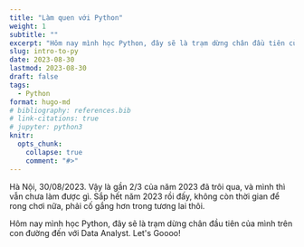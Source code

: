 ```yaml
---
title: "Làm quen với Python"
weight: 1
subtitle: ""
excerpt: "Hôm nay mình học Python, đây sẽ là trạm dừng chân đầu tiên của mình trên con đường đến với Data Analyst. Let's Goooo!"
slug: intro-to-py
date: 2023-08-30
lastmod: 2023-08-30
draft: false
tags:
  - Python
format: hugo-md
# bibliography: references.bib
# link-citations: true
# jupyter: python3
knitr:
  opts_chunk:
    collapse: true
    comment: "#>"
---
```


Hà Nội, 30/08/2023. Vậy là gần 2/3 của năm 2023 đã trôi qua, và mình thì vẫn chưa làm được gì. Sắp hết năm 2023 rồi đấy, không còn thời gian để rong chơi nữa, phải cố gắng hơn trong tương lai thôi.

Hôm nay mình học Python, đây sẽ là trạm dừng chân đầu tiên của mình trên con đường đến với Data Analyst. Let's Goooo!
